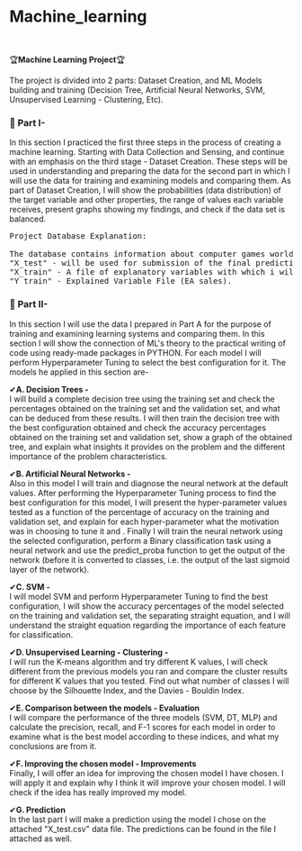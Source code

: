 # Machine_learning
<br>

🏆**Machine Learning Project**🏆

The project is divided into 2 parts: Dataset Creation, and ML Models building and training (Decision Tree, Artificial Neural Networks, SVM, Unsupervised Learning - Clustering, Etc).

### 🏁 Part I-
In this section I practiced the first three steps in the process of creating a machine learning. Starting with Data Collection and Sensing, and continue with an emphasis on the third stage - Dataset Creation. These steps will be used in understanding and preparing the data for the second part in which I will use the data for training and examining models and comparing them. As part of Dataset Creation, I will show the probabilities (data distribution) of the target variable and other properties, the range of values each variable receives, present graphs showing my findings, and check if the data set is balanced.

<pre>
Project Database Explanation: 

The database contains information about computer games worldwide sales.
"X_test" - will be used for submission of the final prediction.
"X_train" - A file of explanatory variables with which i will try to predict the explained variable.
"Y_train" - Explained Variable File (EA_sales).
</pre>

### 🏁 Part II-
In this section I will use the data I prepared in Part A for the purpose of training and examining learning systems and comparing them. In this section I will show the connection of ML's theory to the practical writing of code using ready-made packages in PYTHON. For each model I will perform Hyperparameter Tuning to select the best configuration for it.
The models he applied in this section are-

✔**A. Decision Trees -**<br>
I will build a complete decision tree using the training set and check the percentages obtained on the training set and the validation set, and what can be deduced from these results. I will then train the decision tree with the best configuration obtained and check the accuracy percentages obtained on the training set and validation set, show a graph of the obtained tree, and explain what insights it provides on the problem and the different importance of the problem characteristics.

✔**B. Artificial Neural Networks -**<br>
Also in this model I will train and diagnose the neural network at the default values. After performing the Hyperparameter Tuning process to find the best configuration for this model, I will present the hyper-parameter values ​​tested as a function of the percentage of accuracy on the training and validation set, and explain for each hyper-parameter what the motivation was in choosing to tune it and .
Finally I will train the neural network using the selected configuration, perform a Binary classification task using a neural network and use the predict_proba function to get the output of the network (before it is converted to classes, i.e. the output of the last sigmoid layer of the network).

✔**C. SVM -**<br>
I will model SVM and perform Hyperparameter Tuning to find the best configuration, I will show the accuracy percentages of the model selected on the training and validation set, the separating straight equation, and I will understand the straight equation regarding the importance of each feature for classification.

✔**D. Unsupervised Learning - Clustering -**<br>
I will run the K-means algorithm and try different K values, I will check different from the previous models you ran and compare the cluster results for different K values that you tested. Find out what number of classes I will choose by the Silhouette Index, and the Davies - Bouldin Index.

✔**E. Comparison between the models - Evaluation**<br>
I will compare the performance of the three models (SVM, DT, MLP) and calculate the precision, recall, and F-1 scores for each model in order to examine what is the best model according to these indices, and what my conclusions are from it.

✔**F. Improving the chosen model - Improvements**<br>
Finally, I will offer an idea for improving the chosen model I have chosen. I will apply it and explain why I think it will improve your chosen model. I will check if the idea has really improved my model.

✔**G. Prediction**<br>
In the last part I will make a prediction using the model I chose on the attached "X_test.csv" data file. The predictions can be found in the file I attached as well.
 

 
 
